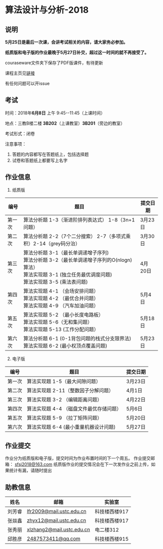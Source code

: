 # 算法设计与分析-2018

## 说明
**5月25日是最后一次课，会讲考试相关的内容，请大家务必参加。**

**纸质版和电子版的作业最晚于5月27日补交，超过这一时间的就不再接受了。**

couraseware文件夹下保存了PDF版课件，有待更新

课程主页见[链接](http://vim.ustc.edu.cn/?product=algorithm)

有任何问题可以开issue

## 考试
时间：2018年**6月8日** 上午 9:45--11:45（上课时间）

地点：三教B楼二楼  **3B202**（上课教室）**3B201**（旁边的教室）

考试形式：闭卷

注意事项：
1. 答题的内容都写在答题纸上，包括选择题
2. 试卷和答题纸上都要写上名字

## 作业信息
1. 纸质版

| 编号 | 题目 | 提交日期 |
|--|--|--|
| 第一次 | 算法分析题 1-3（渐进阶排列表达式） 1-8（3n+1问题） | 3月23日|
|第二次 | 算法分析题 2-2（7个二分搜索） 2-7（多项式乘积）2-14（grey码分治）| 3月30日 |
|第三次 | 算法分析题 3-1（最长单调递增子序列) <br> 算法分析题 3-2（最长单调递增子序列的O(nlogn)算法）<br> 算法实现题 3-1  (独立任务最优调度问题)  <br> 算法实现题 3-5  (乘法表问题) | 4月 20日 |
|第四次| 算法实现题 4-1 （会场安排问题）<br> 算法实现题 4-2 （最优合并问题）<br> 算法实现题 4-9 （汽车加油问题）| 5月4日|
|第五次|算法实现题 5-2 （最小长度电路板）<br> 算法实现题 5-6（无和集问题）<br> 算法实现题 5-13 (工作分配问题）| 5月18日|
|第六次| 算法分析题 6-1 (0-1背包问题的栈式分支限界法)  <br> 算法实现题 6-2 (最小权顶点覆盖问题) | 5月23日 |

2. 电子版


| 编号 | 题目 | 提交日期 |
|--|--|--|
| 第一次 | 算法实现题 1-5（最大间隙问题） | 3月23日|
| 第二次 |算法实现题 2-11（整数因子分解问题）| 4月1日 |
|第三次| 算法实现题 3-2 （编辑距离问题）| 4月22日 | 
|第四次 | 算法实现题 4-4 （磁盘文件最优存储问题）| 5月6日 |
|第五次| 算法实现题 5-9 （拉丁矩阵问题）| 5月20日 |
|第六次| 算法实现题 6-4  (最小重量机器设计问题) | 5月27日|
## 作业提交
作业分为纸质版和电子版，提交时间为作业布置时间的下一个周五。
作业提交邮箱：  sfsj2018@163.com
纸质版作业的提交情况会在下一次发作业之前上传，如果统计有漏，请随时提出

## 助教信息
 | 姓名 | 邮箱 | 实验室|
 |--|--|--|
| 刘芳睿| lfr2009@mail.ustc.edu.cn | 科技楼西楼917
| 张燚鑫 | zhyx12@mail.ustc.edu.cn | 科技楼西楼917
| 张秀丽 | xlzhang2@mail.ustc.edu.cn | 电二楼312
| 邱胜彦 | 2487573411@qq.com | 科技楼西楼915


